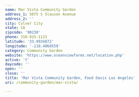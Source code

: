 ```yaml
---
name: Mar Vista Community Garden
address_1: 5075 S Slauson Avenue
address_2: ''
city: Culver City
state: CA
zipcode: '90230'
phone: 310-915-1123
latitude: '33.9934872'
longitude: '-118.4068559'
category: Community Garden
website: 'https://www.oceanviewfarms.net/location.php'
active: 'Y'
daycode: ''
open: ''
close: ''
title: 'Mar Vista Community Garden, Food Oasis Los Angeles'
uri: /community-garden/mar-vista/

---
```

